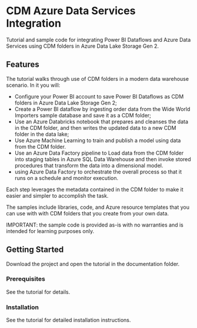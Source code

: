 # CDM Azure Data Services Integration

Tutorial and sample code for integrating Power BI Dataflows and Azure Data Services using CDM folders in Azure Data Lake Storage Gen 2.

## Features

The tutorial walks through use of CDM folders in a modern data warehouse scenario.  In it you will:
- Configure your Power BI account to save Power BI Dataflows as CDM folders in Azure Data Lake Storage Gen 2;  
- Create a Power BI dataflow by ingesting order data from the Wide World Importers sample database and save it as a CDM folder;
- Use an Azure Databricks notebook that prepares and cleanses the data in the CDM folder, and then writes the updated data to a new CDM folder in the data lake;
- Use Azure Machine Learning to train and publish a model using data from the CDM folder.
- Use an Azure Data Factory pipeline to Load data from the CDM folder into staging tables in Azure SQL Data Warehouse and then invoke stored procedures that transform the data into a dimensional model.
- using Azure Data Factory to orchestrate the overall process so that it runs on a schedule and monitor execution.

Each step leverages the metadata contained in the CDM folder to make it easier and simpler to accomplish the task.  

The samples include libraries, code, and Azure resource templates that you can use with with CDM folders that you create from your own data.

IMPORTANT: the sample code is provided as-is with no warranties and is intended for learning purposes only.

## Getting Started

Download the project and open the tutorial in the documentation folder.  

### Prerequisites
See the tutorial for details.

### Installation
See the tutorial for detailed installation instructions.

